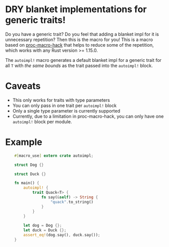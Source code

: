 DRY blanket implementations for generic traits!
===============================================

Do you have a generic trait? Do you feel that adding a blanket impl for it is unnecessary repetition? Then this is the 
macro for you! This is a macro based on [proc-macro-hack](https://github.com/dtolnay/proc-macro-hack) that helps to 
reduce some of the repetition, which works with any Rust version >= 1.15.0.

The `autoimpl!` macro generates a default blanket impl for a generic trait for all `T` with _the same bounds_ as the 
trait passed into the `autoimpl!` block. 

# Caveats

* This only works for traits with type parameters 
* You can only pass in one trait per `autoimpl!` block
* Only a single type parameter is currently supported 
* Currently, due to a limitation in proc-macro-hack, you can only have one `autoimpl!` block per module.

# Example

```rust
    #[macro_use] extern crate autoimpl;

    struct Dog {}

    struct Duck {}

    fn main() {
        autoimpl! {
            trait Quack<T> {
                fn say(&self) -> String {
                    "quack".to_string()
                }
            }
        }
        
        let dog = Dog {};
        let duck = Duck {};
        assert_eq!(dog.say(), duck.say());
    }
```
